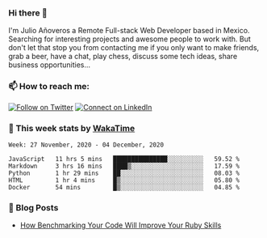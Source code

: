 ### Hi there 👋

I'm Julio Añoveros a Remote Full-stack Web Developer based in Mexico. Searching for interesting projects and awesome people to work with. But don't let that stop you from contacting me if you only want to make friends, grab a beer, have a chat, play chess, discuss some tech ideas, share business opportunities... 

### :mailbox: How to reach me:

[![Follow on Twitter](https://img.shields.io/badge/--twitter?label=Twitter&logo=Twitter&style=social)](https://twitter.com/AnoverosJulio) [![Connect on LinkedIn](https://img.shields.io/badge/--linkedin?label=LinkedIn&logo=LinkedIn&style=social)](https://www.linkedin.com/in/jubaan)

### :construction_worker: This week stats by [WakaTime]('https://wakatime.com')
<!--START_SECTION:waka-->
```text
Week: 27 November, 2020 - 04 December, 2020

JavaScript   11 hrs 5 mins   ███████████████░░░░░░░░░░   59.52 % 
Markdown     3 hrs 16 mins   ████▒░░░░░░░░░░░░░░░░░░░░   17.59 % 
Python       1 hr 29 mins    ██░░░░░░░░░░░░░░░░░░░░░░░   08.03 % 
HTML         1 hr 4 mins     █▒░░░░░░░░░░░░░░░░░░░░░░░   05.80 % 
Docker       54 mins         █▒░░░░░░░░░░░░░░░░░░░░░░░   04.85 % 
```
<!--END_SECTION:waka-->

### :newspaper: Blog Posts
<!-- BLOG-POST-LIST:START -->
- [How Benchmarking Your Code Will Improve Your Ruby Skills](https://dev.to/jubaan/how-benchmarking-your-code-will-improve-your-ruby-skills-2m83)
<!-- BLOG-POST-LIST:END -->


